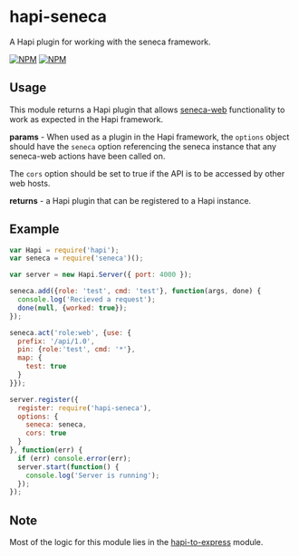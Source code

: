 hapi-seneca
===========

A Hapi plugin for working with the seneca framework.

[![NPM](https://nodei.co/npm/hapi-seneca.png)](https://nodei.co/npm/hapi-seneca/)
[![NPM](https://nodei.co/npm-dl/hapi-seneca.png)](https://nodei.co/npm-dl/hapi-seneca/)

Usage
-----

This module returns a Hapi plugin that allows [seneca-web](https://github.com/rjrodger/seneca-web) functionality to work as expected in the Hapi framework.

**params** - When used as a plugin in the Hapi framework, the `options` object should have the `seneca` option referencing the seneca instance that any seneca-web actions have been called on.

The `cors` option should be set to true if the API is to be accessed by other web hosts.

**returns** - a Hapi plugin that can be registered to a Hapi instance.

Example
-------

```JavaScript
var Hapi = require('hapi');
var seneca = require('seneca')();

var server = new Hapi.Server({ port: 4000 });

seneca.add({role: 'test', cmd: 'test'}, function(args, done) {
  console.log('Recieved a request');
  done(null, {worked: true});
});

seneca.act('role:web', {use: {
  prefix: '/api/1.0',
  pin: {role:'test', cmd: '*'},
  map: {
    test: true
  }
}});

server.register({
  register: require('hapi-seneca'),
  options: {
    seneca: seneca,
    cors: true
  }
}, function(err) {
  if (err) console.error(err);
  server.start(function() {
    console.log('Server is running');
  });
});
```

Note
----

Most of the logic for this module lies in the [hapi-to-express](https://github.com/jrpruit1/hapi-to-express) module.
